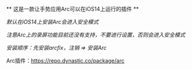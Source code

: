 ** 这是一款让手势应用Arc可以在iOS14上运行的插件 **

*默认在iOS14上安装Arc会进入安全模式*

*注意Arc上的录屏功能目前还没有支持，不要进行设置，否则会进入安全模式*

*安装顺序：先安装arcfix，注销 => 安装Arc*

Arc插件：https://repo.dynastic.co/package/arc